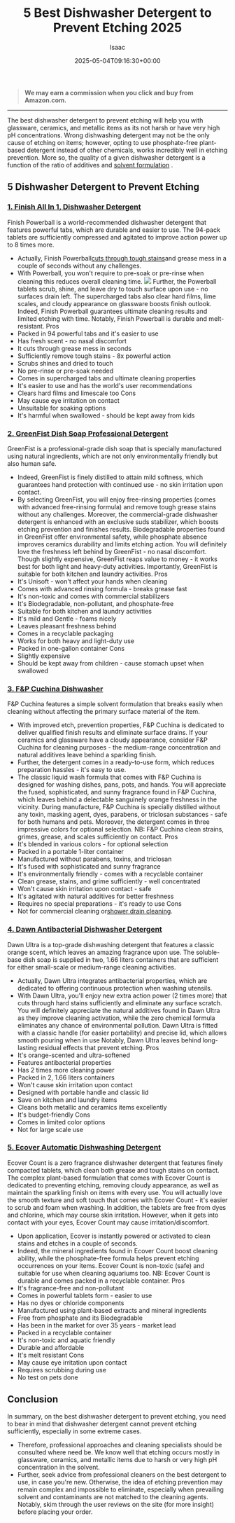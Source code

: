 ﻿---
author: Isaac
layout: post
title: 5 Best Dishwasher Detergent to Prevent Etching 2025
date: '2025-05-04T09:16:30+00:00'
categories:
- Drains
- Product Reviews
tags: []
slug: /best-dishwasher-detergent-to-prevent-etching/
lastmod: 2025-05-07T12:21:23+03:00
---
> **We may earn a commission when you click and buy from Amazon.com.**
>

---
The best dishwasher detergent to prevent etching will help you with
glassware, ceramics, and metallic items as its not harsh or have very high pH concentrations.
Wrong dishwashing detergent may not be the only cause of etching on items; however, opting to use phosphate-free plant-based detergent instead of other chemicals, works incredibly well in etching prevention.
More so, the quality of a given dishwasher detergent is a function of the ratio of additives and
[solvent formulation](https://pestpolicy.com/pure-lye-drain-opener-review/)
.
## 5 Dishwasher Detergent to Prevent Etching
### [1. Finish All In 1, Dishwasher Detergent](https://www.amazon.com/dp/B06XX33G82/?tag=p-policy-20)
Finish Powerball is a world-recommended dishwasher detergent that features powerful tabs, which are durable and easier to use. The 94-pack tablets are sufficiently compressed and agitated to improve action power up to 8 times more.
- Actually, Finish Powerball[cuts through tough stains](https://pestpolicy.com/how-to-snake-a-drain/)and grease mess in a couple of seconds without any challenges.
- With Powerball, you won't require to pre-soak or pre-rinse when cleaning  this reduces overall cleaning time.
![](/assets/img/03/Best-Dishwasher-Detergent-to-Prevent-Etching-300x200.jpg)
Further, the Powerball tablets scrub, shine, and leave dry to touch surface upon use - no surfaces drain left. The supercharged tabs also clear hard films, lime scales, and cloudy appearance on glassware  boosts finish outlook.
Indeed, Finish Powerball guarantees ultimate cleaning results and limited etching with time. Notably, Finish Powerball is durable and melt-resistant.
Pros
- Packed in 94 powerful tabs and it's easier to use
- Has fresh scent - no nasal discomfort
- It cuts through grease mess in seconds
- Sufficiently remove tough stains - 8x powerful action
- Scrubs shines and dried to touch
- No pre-rinse or pre-soak needed
- Comes in supercharged tabs and ultimate cleaning properties
- It's easier to use and has the world's user recommendations
- Clears hard films and limescale too
Cons
- May cause eye irritation on contact
- Unsuitable for soaking options
- It's harmful when swallowed - should be kept away from kids
### [2. GreenFist Dish Soap Professional Detergent](https://www.amazon.com/dp/B076X8CBX1/?tag=p-policy-20)
GreenFist is a professional-grade dish soap that is specially manufactured using natural ingredients, which are not only environmentally friendly but also human safe.
- Indeed, GreenFist is finely distilled to attain mild softness, which guarantees hand protection with continued use - no skin irritation upon contact.
- By selecting GreenFist, you will enjoy free-rinsing properties (comes with advanced free-rinsing formula) and remove tough grease stains without any challenges.
Moreover, the commercial-grade dishwasher detergent is enhanced with an exclusive suds stabilizer, which boosts etching prevention and finishes results.
Biodegradable properties found in GreenFist offer environmental safety, while phosphate absence improves ceramics durability and limits etching action.
You will definitely love the freshness left behind by GreenFist - no nasal discomfort. Though slightly expensive, GreenFist reaps value to money - it works best for both light and heavy-duty activities.
Importantly, GreenFist is suitable for both kitchen and laundry activities.
Pros
- It's Unisoft - won't affect your hands when cleaning
- Comes with advanced rinsing formula - breaks grease fast
- It's non-toxic and comes with commercial stabilizers
- It's Biodegradable, non-pollutant, and phosphate-free
- Suitable for both kitchen and laundry activities
- It's mild and Gentle - foams nicely
- Leaves pleasant freshness behind
- Comes in a recyclable packaging
- Works for both heavy and light-duty use
- Packed in one-gallon container
Cons
- Slightly expensive
- Should be kept away from children - cause stomach upset when swallowed
### [3. F&P Cuchina Dishwasher](https://www.amazon.com/dp/B07V1WVTB6/?tag=p-policy-20)
F&P Cuchina features a simple solvent formulation that breaks easily when cleaning without affecting the primary surface material of the item.
- With improved etch, prevention properties, F&P Cuchina is dedicated to deliver qualified finish results and eliminate surface drains.
If your ceramics and glassware have a cloudy appearance, consider F&P Cuchina for cleaning purposes - the medium-range concentration and natural additives leave behind a sparkling finish.
- Further, the detergent comes in a ready-to-use form, which reduces preparation hassles - it's easy to use.
- The classic liquid wash formula that comes with F&P Cuchina is designed for washing dishes, pans, pots, and hands.
You will appreciate the fused, sophisticated, and sunny fragrance found in F&P Cuchina, which leaves behind a delectable sanguinely orange freshness in the vicinity.
During manufacture, F&P Cuchina is specially distilled without any toxin, masking agent, dyes, parabens, or triclosan substances - safe for both humans and pets. Moreover, the detergent comes in three impressive colors for optional selection.
NB: F&P Cuchina clean strains, grimes, grease, and scales sufficiently on contact.
Pros
- It's blended in various colors - for optional selection
- Packed in a portable 1-liter container
- Manufactured without parabens, toxins, and triclosan
- It's fused with sophisticated and sunny fragrance
- It's environmentally friendly - comes with a recyclable container
- Clean grease, stains, and grime sufficiently - well concentrated
- Won't cause skin irritation upon contact - safe
- It's agitated with natural additives for better freshness
- Requires no special preparations - it's ready to use
Cons
- Not for commercial cleaning or[shower drain cleaning](https://pestpolicy.com/best-shower-drain-cleaner/).
### [4. Dawn Antibacterial Dishwasher Detergent](https://www.amazon.com/dp/B07FYVKGSR/?tag=p-policy-20)
Dawn Ultra is a top-grade dishwashing detergent that features a classic orange scent, which leaves an amazing fragrance upon use.
The soluble-base dish soap is supplied in two, 1.66 liters containers that are sufficient for either small-scale or medium-range cleaning activities.
- Actually, Dawn Ultra integrates antibacterial properties, which are dedicated to offering continuous protection when washing utensils.
- With Dawn Ultra, you'll enjoy new extra action power (2 times more) that cuts through hard stains sufficiently and eliminate any surface scratch.
You will definitely appreciate the natural additives found in Dawn Ultra as they improve cleaning activation, while the zero chemical formula eliminates any chance of environmental pollution.
Dawn Ultra is fitted with a classic handle (for easier portability) and precise lid, which allows smooth pouring when in use
Notably, Dawn Ultra leaves behind long-lasting residual effects that prevent etching.
Pros
- It's orange-scented and ultra-softened
- Features antibacterial properties
- Has 2 times more cleaning power
- Packed in 2, 1.66 liters containers
- Won't cause skin irritation upon contact
- Designed with portable handle and classic lid
- Save on kitchen and laundry items
- Cleans both metallic and ceramics items excellently
- It's budget-friendly
Cons
- Comes in limited color options
- Not for large scale use
### [5. Ecover Automatic Dishwashing Detergent](https://www.amazon.com/dp/B0080L99GC/?tag=p-policy-20)
Ecover Count is a zero fragrance dishwasher detergent that features finely compacted tablets, which clean both grease and tough stains on contact.
The complex plant-based formulation that comes with Ecover Count is dedicated to preventing etching, removing cloudy appearance, as well as maintain the sparkling finish on items with every use.
You will actually love the smooth texture and soft touch that comes with Ecover Count - it's easier to scrub and foam when washing.
In addition, the tablets are free from dyes and chlorine, which may course skin irritation. However, when it gets into contact with your eyes, Ecover Count may cause irritation/discomfort.
- Upon application, Ecover is instantly powered or activated to clean stains and etches in a couple of seconds.
- Indeed, the mineral ingredients found in Ecover Count boost cleaning ability, while the phosphate-free formula helps prevent etching occurrences on your items.
Ecover Count is non-toxic (safe) and suitable for use when cleaning aquariums too.
NB: Ecover Count is durable and comes packed in a recyclable container.
Pros
- It's fragrance-free and non-pollutant
- Comes in powerful tablets form - easier to use
- Has no dyes or chloride components
- Manufactured using plant-based extracts and mineral ingredients
- Free from phosphate and its Biodegradable
- Has been in the market for over 35 years - market lead
- Packed in a recyclable container
- It's non-toxic and aquatic friendly
- Durable and affordable
- It's melt resistant
Cons
- May cause eye irritation upon contact
- Requires scrubbing during use
- No test on pets done
## Conclusion
In summary, on the best dishwasher detergent to prevent etching, you need to bear in mind that dishwasher detergent cannot prevent etching sufficiently, especially in some extreme cases.
- Therefore, professional approaches and cleaning specialists should be consulted where need be. We know well that etching occurs mostly in glassware, ceramics, and metallic items due to harsh or very high pH concentration in the solvent.
- Further, seek advice from professional cleaners on the best detergent to use, in case you're new.
Otherwise, the idea of etching prevention may remain complex and impossible to eliminate, especially when prevailing solvent and contaminants are not matched to the cleaning agents. Notably, skim through the user reviews on the site (for more insight) before placing your order.